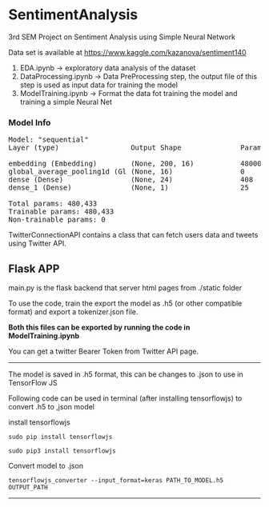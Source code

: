 # SentimentAnalysis
3rd SEM Project on Sentiment Analysis using Simple Neural Network

Data set is available at https://www.kaggle.com/kazanova/sentiment140


1. EDA.ipynb -> exploratory data analysis of the dataset
2. DataProcessing.ipynb -> Data PreProcessing step, the output file of this step is used as input data for training the model
3. ModelTraining.ipynb -> Format the data fot training the model and training a simple Neural Net

### Model Info
<pre>
Model: "sequential"
Layer (type)                 Output Shape              Param 

embedding (Embedding)        (None, 200, 16)           480000    
global_average_pooling1d (Gl (None, 16)                0         
dense (Dense)                (None, 24)                408       
dense_1 (Dense)              (None, 1)                 25        

Total params: 480,433
Trainable params: 480,433
Non-trainable params: 0
</pre>

TwitterConnectionAPI contains a class that can fetch users data and tweets using Twitter API.

## Flask APP

main.py is the flask backend that server html pages from ./static folder

To use the code, train the export the model as .h5 (or other compatible format) and export a tokenizer.json file.

**Both this files can be exported by running the code in ModelTraining.ipynb**

You can get a twitter Bearer Token from Twitter API page.

---
The model is saved in .h5 format, this can be changes to .json to use in TensorFlow JS

Following code can be used in terminal (after installing tensorflowjs) to convert .h5 to ,json model


install tensorflowjs

`sudo pip install tensorflowjs`

`sudo pip3 install tensorflowjs`

Convert model to .json

`tensorflowjs_converter --input_format=keras PATH_TO_MODEL.h5 OUTPUT_PATH`  

---
